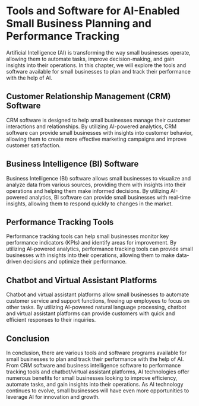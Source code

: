 Tools and Software for AI-Enabled Small Business Planning and Performance Tracking
========================================================================================================================================================

Artificial Intelligence (AI) is transforming the way small businesses operate, allowing them to automate tasks, improve decision-making, and gain insights into their operations. In this chapter, we will explore the tools and software available for small businesses to plan and track their performance with the help of AI.

Customer Relationship Management (CRM) Software
-----------------------------------------------

CRM software is designed to help small businesses manage their customer interactions and relationships. By utilizing AI-powered analytics, CRM software can provide small businesses with insights into customer behavior, allowing them to create more effective marketing campaigns and improve customer satisfaction.

Business Intelligence (BI) Software
-----------------------------------

Business Intelligence (BI) software allows small businesses to visualize and analyze data from various sources, providing them with insights into their operations and helping them make informed decisions. By utilizing AI-powered analytics, BI software can provide small businesses with real-time insights, allowing them to respond quickly to changes in the market.

Performance Tracking Tools
--------------------------

Performance tracking tools can help small businesses monitor key performance indicators (KPIs) and identify areas for improvement. By utilizing AI-powered analytics, performance tracking tools can provide small businesses with insights into their operations, allowing them to make data-driven decisions and optimize their performance.

Chatbot and Virtual Assistant Platforms
---------------------------------------

Chatbot and virtual assistant platforms allow small businesses to automate customer service and support functions, freeing up employees to focus on other tasks. By utilizing AI-powered natural language processing, chatbot and virtual assistant platforms can provide customers with quick and efficient responses to their inquiries.

Conclusion
----------

In conclusion, there are various tools and software programs available for small businesses to plan and track their performance with the help of AI. From CRM software and business intelligence software to performance tracking tools and chatbot/virtual assistant platforms, AI technologies offer numerous benefits for small businesses looking to improve efficiency, automate tasks, and gain insights into their operations. As AI technology continues to evolve, small businesses will have even more opportunities to leverage AI for innovation and growth.
